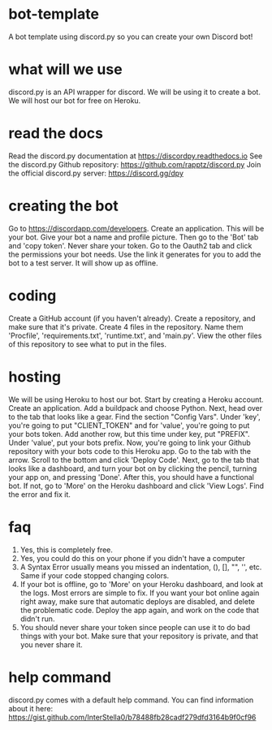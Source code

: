 # bot-template
A bot template using discord.py so you can create your own Discord bot!


# what will we use
discord.py is an API wrapper for discord. We will be using it to create a bot.
We will host our bot for free on Heroku.

# read the docs
Read the discord.py documentation at https://discordpy.readthedocs.io
See the discord.py Github repository: https://github.com/rapptz/discord.py
Join the official discord.py server: https://discord.gg/dpy

# creating the bot
Go to https://discordapp.com/developers. Create an application. This will be your bot. Give your bot a name and profile picture. Then go to the 'Bot' tab and 'copy token'. Never share your token. Go to the Oauth2 tab and click the permissions your bot needs. Use the link it generates for you to add the bot to a test server. It will show up as offline.

# coding
Create a GitHub account (if you haven't already). Create a repository, and make sure that it's private. Create 4 files in the repository. Name them 'Procfile', 'requirements.txt', 'runtime.txt', and 'main.py'. View the other files of this repository to see what to put in the files.

# hosting
We will be using Heroku to host our bot. Start by creating a Heroku account. Create an application. 
Add a buildpack and choose Python. Next, head over to the tab that looks like a gear. Find the section "Config Vars". Under 'key', you're going to put "CLIENT_TOKEN" and for 'value', you're going to put your bots token. Add another row, but this time under key, put "PREFIX". Under 'value', put your bots prefix.
Now, you're going to link your Github repository with your bots code to this Heroku app. 
Go to the tab with the arrow. Scroll to the bottom and click 'Deploy Code'. Next, go to the tab that looks like a dashboard, and turn your bot on by clicking the pencil, turning your app on, and pressing 'Done'. 
After this, you should have a functional bot. If not, go to 'More' on the Heroku dashboard and click 'View Logs'. Find the error and fix it.

# faq
1. Yes, this is completely free.
2. Yes, you could do this on your phone if you didn't have a computer
3. A Syntax Error usually means you missed an indentation, (), [], "", '', etc. Same if your code stopped changing colors.
4. If your bot is offline, go to 'More' on your Heroku dashboard, and look at the logs. Most errors are simple to fix. If you want your bot online again right away, make sure that automatic deploys are disabled, and delete the problematic code. Deploy the app again, and work on the code that didn't run.
5. You should never share your token since people can use it to do bad things with your bot. Make sure that your repository is private, and that you never share it.

# help command
discord.py comes with a default help command. You can find information about it here: https://gist.github.com/InterStella0/b78488fb28cadf279dfd3164b9f0cf96
